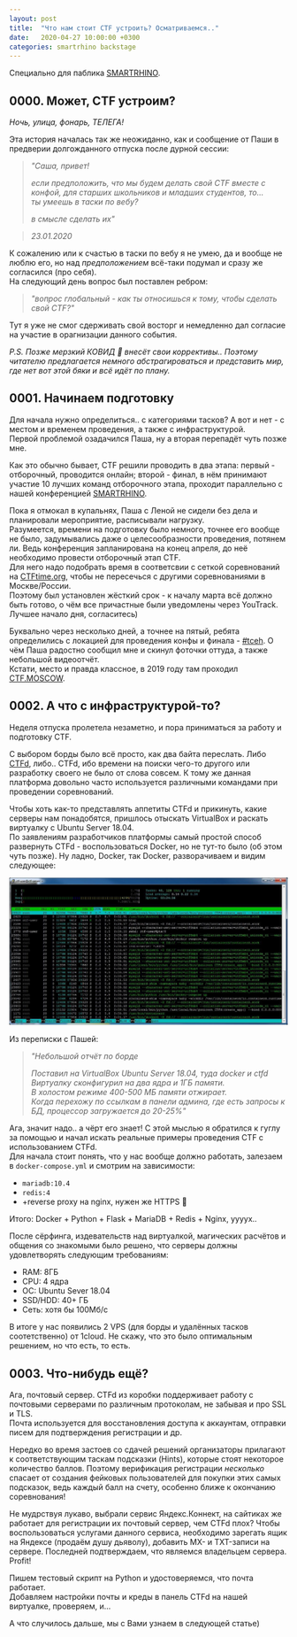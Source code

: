 ```yaml
---
layout: post
title:  "Что нам стоит CTF устроить? Осматриваемся.."
date:   2020-04-27 10:00:00 +0300
categories: smartrhino backstage
---
```


Специально для паблика [SMARTRHINO](https://vk.com/smartrhino).

## 0000. Может, CTF устроим?
_Ночь, улица, фонарь, ТЕЛЕГА!_

Эта история началась так же неожиданно, как и сообщение от Паши в предверии долгожданного отпуска после дурной сессии:

>_"Саша, привет!_
>
>_если предположить, что мы будем делать свой CTF вместе с_  
>_конфой, для старших школьников и младших студентов, то..._  
>_ты умеешь в таски по вебу?_
>
>_в смысле сделать их"_

> _23.01.2020_

К сожалению или к счастью в таски по вебу я не умею, да и вообще не люблю его, но над _предположением_ всё-таки подумал и сразу же согласился (про себя).  
На следующий день вопрос был поставлен ребром:

>_"вопрос глобальный - как ты относишься к тому, чтобы сделать свой CTF?"_  

Тут я уже не смог сдерживать свой восторг и немедленно дал согласие на участие в орагнизации данного события.

_P.S. Позже мерзкий КОВИД :space_invader: внесёт свои коррективы.. Поэтому читателю предлагается немного абстрагироваться и представить мир, где нет вот этой бяки и всё идёт по плану._

## 0001. Начинаем подготовку
Для начала нужно определиться.. с категориями тасков? А вот и нет - с местом и временем проведения, а также с инфраструктурой.  
Первой проблемой озадачился Паша, ну а вторая перепадёт чуть позже мне.  

Как это обычно бывает, CTF решили проводить в два этапа: первый - отборочный, проводится онлайн; второй - финал, в нём принимают участие 10 лучших команд отборочного этапа, проходит параллельно с нашей конференцией [SMARTRHINO](https://www.smartrhino.ru/).

Пока я отмокал в купальнях, Паша с Леной не сидели без дела и планировали мероприятие, расписывали нагрузку.  
Разумеется, времени на подготовку было немного, точнее его вообще не было, задумывались даже о целесообразности проведения, потянем ли. Ведь конференция запланирована на конец апреля, до неё необходимо провести отборочный этап CTF.  
Для него надо подобрать время в соответсвии с сеткой соревнований на [CTFtime.org](https://ctftime.org/), чтобы не пересечься с другими соревнованиями в Москве/России.  
Поэтому был установлен жёсткий срок - к началу марта всё должно быть готово, о чём все причастные были уведомлены через YouTrack. Лучшее начало дня, согласитесь)

Буквально через несколько дней, а точнее на пятый, ребята определились с локацией для проведения конфы и финала - [#tceh](https://tceh.com/). О чём Паша радостно сообщил мне и скинул фоточки оттуда, а также небольшой видеоотчёт.  
Кстати, место и правда классное, в 2019 году там проходил [CTF.MOSCOW](https://ctf.moscow/).

## 0002. А что с инфраструктурой-то?
Неделя отпуска пролетела незаметно, и пора приниматься за работу и подготовку CTF.

С выбором борды было всё просто, как два байта переслать. Либо [CTFd](https://ctfd.io/), либо.. CTFd, ибо времени на поиски чего-то другого или разработку своего не было от слова совсем. К тому же данная платформа довольно часто используется различными командами при проведении соревнований.

Чтобы хоть как-то представлять аппетиты CTFd и прикинуть, какие серверы нам понадобятся, пришлось отыскать VirtualBox и раскать виртуалку с Ubuntu Server 18.04.  
По заявлениям разработчиков платформы самый простой способ развернуть CTFd - воспользоваться Docker, но не тут-то было (об этом чуть позже). Ну ладно, Docker, так Docker, разворачиваем и видим следующее:

![](/img/2020-04-27/ctf-setup-part1/ctfd-load.jpg)

Из переписки с Пашей:

>_"Небольшой отчёт по борде_
>
>_Поставил на VirtualBox Ubuntu Server 18.04, туда docker и ctfd_  
>_Виртуалку сконфигурил на два ядра и 1ГБ памяти._  
>_В холостом режиме 400-500 МБ памяти отжирает._  
>_Когда перехожу по ссылкам в панели админа, где есть запросы к БД, процессор загружается до 20-25%"_

Ага, значит надо.. а чёрт его знает! С этой мыслью я обратился к гуглу за помощью и начал искать реальные примеры проведения CTF с использованием CTFd.  
Для начала стоит понять, что у нас вообще должно работать, залезаем в `docker-compose.yml` и смотрим на зависимости:
- `mariadb:10.4`
- `redis:4`
- +reverse proxy на nginx, нужен же HTTPS :muscle:

Итого: Docker + Python + Flask + MariaDB + Redis + Nginx, уууух..

После сёрфинга, издевательств над виртуалкой, магических расчётов и общения со знакомыми было решено, что серверы должны удовлетворять следующим требованиям:
- RAM: 8ГБ
- CPU: 4 ядра
- ОС: Ubuntu Sever 18.04
- SSD/HDD: 40+ ГБ
- Сеть: хотя бы 100Мб/с

В итоге у нас появились 2 VPS (для борды и удалённых тасков соотетственно) от 1cloud. Не скажу, что это было оптимальным решением, но что есть, то есть.

## 0003. Что-нибудь ещё?
Ага, почтовый сервер. CTFd из коробки поддерживает работу с почтовыми серверами по различным протоколам, не забывая и про SSL и TLS.  
Почта используется для восстановления доступа к аккаунтам, отправки писем для подтверждения регистрации и др.

Нередко во время застоев со сдачей решений организаторы прилагают к соответствующим таскам подсказки (Hints), которые стоят некоторое количество баллов. Поэтому верификация регистрации _несколько_ спасает от создания фейковых пользователей для покупки этих самых подсказок, ведь каждый балл на счету, особенно ближе к окончанию соревнования!

Не мудрствуя лукаво, выбрали сервис Яндекс.Коннект, на сайтиках же работает для регистрации их почтовый сервер, чем CTFd плох?
Чтобы воспользоваться услугами данного сервиса, необходимо зарегать ящик на Яндексе (продаём душу дьяволу), добавить MX- и TXT-записи на сервере. Последней подтверждаем, что являемся владельцем сервера. Profit!

Пишем тестовый скрипт на Python и удостоверяемся, что почта работает.  
Добавляем настройки почты и креды в панель CTFd на нашей виртуалке, проверяем, и...

А что случилось дальше, мы с Вами узнаем в следующей статье)
